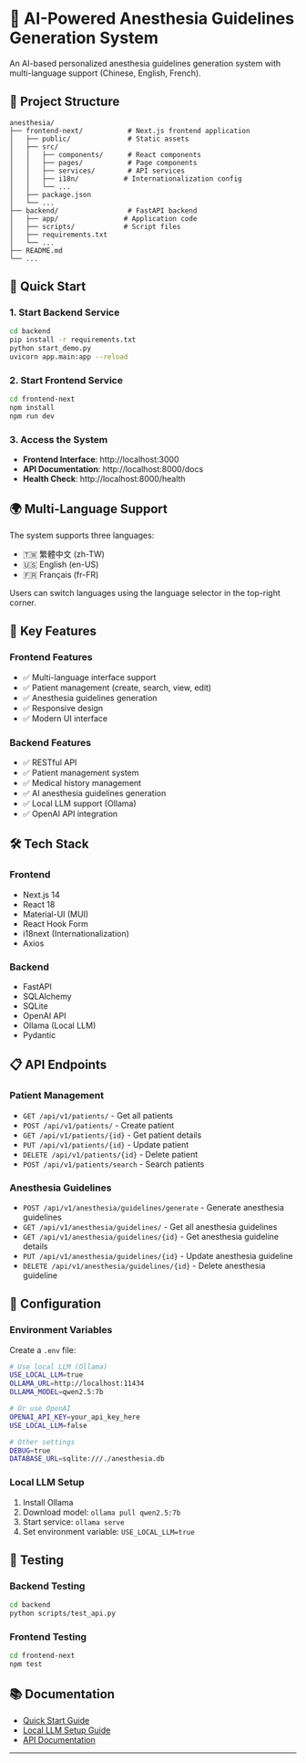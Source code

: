# 🏥 AI-Powered Anesthesia Guidelines Generation System

An AI-based personalized anesthesia guidelines generation system with multi-language support (Chinese, English, French).

## 📁 Project Structure

```
anesthesia/
├── frontend-next/           # Next.js frontend application
│   ├── public/              # Static assets
│   ├── src/
│   │   ├── components/      # React components
│   │   ├── pages/           # Page components
│   │   ├── services/        # API services
│   │   ├── i18n/           # Internationalization config
│   │   └── ...
│   ├── package.json
│   └── ...
├── backend/                 # FastAPI backend
│   ├── app/                # Application code
│   ├── scripts/            # Script files
│   ├── requirements.txt
│   └── ...
├── README.md
└── ...
```

## 🚀 Quick Start

### 1. Start Backend Service
```bash
cd backend
pip install -r requirements.txt
python start_demo.py
uvicorn app.main:app --reload
```

### 2. Start Frontend Service

```bash
cd frontend-next
npm install
npm run dev
```

### 3. Access the System

- **Frontend Interface**: http://localhost:3000
- **API Documentation**: http://localhost:8000/docs
- **Health Check**: http://localhost:8000/health

## 🌍 Multi-Language Support

The system supports three languages:
- 🇹🇼 繁體中文 (zh-TW)
- 🇺🇸 English (en-US)
- 🇫🇷 Français (fr-FR)

Users can switch languages using the language selector in the top-right corner.

## 🎯 Key Features

### Frontend Features
- ✅ Multi-language interface support
- ✅ Patient management (create, search, view, edit)
- ✅ Anesthesia guidelines generation
- ✅ Responsive design
- ✅ Modern UI interface

### Backend Features
- ✅ RESTful API
- ✅ Patient management system
- ✅ Medical history management
- ✅ AI anesthesia guidelines generation
- ✅ Local LLM support (Ollama)
- ✅ OpenAI API integration

## 🛠️ Tech Stack

### Frontend
- Next.js 14
- React 18
- Material-UI (MUI)
- React Hook Form
- i18next (Internationalization)
- Axios

### Backend
- FastAPI
- SQLAlchemy
- SQLite
- OpenAI API
- Ollama (Local LLM)
- Pydantic

## 📋 API Endpoints

### Patient Management
- `GET /api/v1/patients/` - Get all patients
- `POST /api/v1/patients/` - Create patient
- `GET /api/v1/patients/{id}` - Get patient details
- `PUT /api/v1/patients/{id}` - Update patient
- `DELETE /api/v1/patients/{id}` - Delete patient
- `POST /api/v1/patients/search` - Search patients

### Anesthesia Guidelines
- `POST /api/v1/anesthesia/guidelines/generate` - Generate anesthesia guidelines
- `GET /api/v1/anesthesia/guidelines/` - Get all anesthesia guidelines
- `GET /api/v1/anesthesia/guidelines/{id}` - Get anesthesia guideline details
- `PUT /api/v1/anesthesia/guidelines/{id}` - Update anesthesia guideline
- `DELETE /api/v1/anesthesia/guidelines/{id}` - Delete anesthesia guideline

## 🔧 Configuration

### Environment Variables

Create a `.env` file:

```bash
# Use local LLM (Ollama)
USE_LOCAL_LLM=true
OLLAMA_URL=http://localhost:11434
OLLAMA_MODEL=qwen2.5:7b

# Or use OpenAI
OPENAI_API_KEY=your_api_key_here
USE_LOCAL_LLM=false

# Other settings
DEBUG=true
DATABASE_URL=sqlite:///./anesthesia.db
```

### Local LLM Setup

1. Install Ollama
2. Download model: `ollama pull qwen2.5:7b`
3. Start service: `ollama serve`
4. Set environment variable: `USE_LOCAL_LLM=true`

## 🧪 Testing

### Backend Testing
```bash
cd backend
python scripts/test_api.py
```

### Frontend Testing
```bash
cd frontend-next
npm test
```

## 📚 Documentation

- [Quick Start Guide](QUICK_START.md)
- [Local LLM Setup Guide](LOCAL_LLM_GUIDE.md)
- [API Documentation](http://localhost:8000/docs)

---